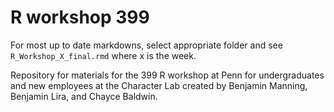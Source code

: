 # R workshop 399

For most up to date markdowns, select appropriate folder and see `R_Workshop_X_final.rmd` where x is the week.

Repository for materials for the 399 R workshop at Penn for undergraduates and new employees at the Character Lab created by Benjamin Manning, Benjamin Lira, and Chayce Baldwin.
